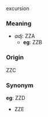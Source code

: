 excursion
### Meaning
+ _adj_: ZZA
	+ __eg__: ZZB

### Origin

ZZC

### Synonym

__eg__: ZZD

+ ZZE


